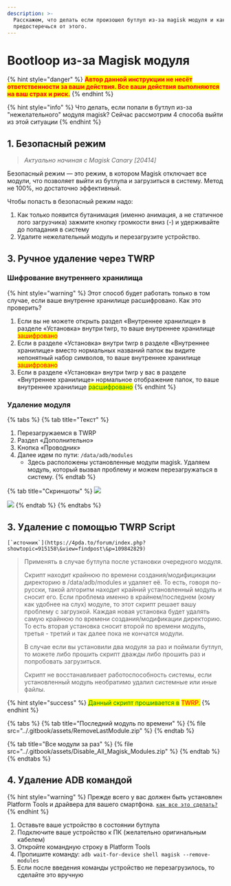 ```yaml
---
description: >-
  Расскажем, что делать если произошел бутлуп из-за magisk модуля и как
  предостеречься от этого.
---
```


# Bootloop из-за Magisk модуля

{% hint style="danger" %}
<mark style="color:red;">**Автор данной инструкции не несёт ответственности за ваши действия. Все ваши действия выполняются на ваш страх и риск.**</mark>
{% endhint %}

{% hint style="info" %}
Что делать, если попали в бутлуп из-за "нежелательного" модуля magisk? Сейчас рассмотрим 4 способа выйти из этой ситуации
{% endhint %}



## 1. Безопасный режим

> _Актуально начиная с Magisk Canary \[20414]_

Безопасный режим — это режим, в котором Magisk отключает все модули, что позволяет выйти из бутлупа и загрузиться в систему. Метод не 100%, но достаточно эффективный.

Чтобы попасть в безопасный режим надо:

1. Как только появится бутанимация (именно анимация, а не статичное лого загрузчика) зажмите кнопку громкости вниз (-) и удерживайте до попадания в систему
2. Удалите нежелательный модуль и перезагрузите устройство.



## 3. Ручное удаление через TWRP

### Шифрование внутреннего хранилища <a href="#esli-vashe-vnutrennee-khranilishe-zashifrovano-to-etot-metod-vam-ne-podoidyot." id="esli-vashe-vnutrennee-khranilishe-zashifrovano-to-etot-metod-vam-ne-podoidyot."></a>

{% hint style="warning" %}
Этот способ будет работать только в том случае, если ваше внутренне хранилище расшифровано. Как это проверить?

1. Если вы не можете открыть раздел «Внутреннее хранилище» в разделе «Установка» внутри twrp, то ваше внутреннее хранилище <mark style="color:red;">зашифровано</mark>
2. Если в разделе «Установка» внутри twrp в разделе «Внутреннее хранилище» вместо нормальных названий папок вы видите непонятный набор символов, то ваше внутреннее хранилище <mark style="color:red;">зашифровано</mark>
3. Если в разделе «Установка» внутри twrp у вас в разделе «Внутреннее хранилище» нормальное отображение папок, то ваше внутреннее хранилище <mark style="color:green;">расшифровано</mark>
{% endhint %}



### Удаление модуля

{% tabs %}
{% tab title="Текст" %}
1. Перезагружаемся в TWRP
2. Раздел «Дополнительно»
3. Кнопка «Проводник»
4. Далее идем по пути: `/data/adb/modules`
   * Здесь расположены установленные модули magisk. Удаляем модуль, который вызвал проблему и можем перезагружаться в систему.
{% endtab %}

{% tab title="Скриншоты" %}
![](https://telegra.ph/file/9327a71c66dffbc2383f0.jpg)

![](https://telegra.ph/file/3a45d9d8d35797eff4945.jpg)
{% endtab %}
{% endtabs %}



## 3. Удаление с помощью TWRP Script

``[`источник`](https://4pda.to/forum/index.php?showtopic=915158\&view=findpost\&p=109842829)``

> Применять в случае бутлупа после установки очередного модуля.
>
> Скрипт находит крайнюю по времени создания/модифицикации директорию в /data/adb/modules и удаляет её. То есть, говоря по-русски, такой алгоритм находит крайний установленный модуль и сносит его. Если проблема именно в крайнем/последнем (кому как удобнее на слух) модуле, то этот скрипт решает вашу проблему с загрузкой. Каждая новая установка будет удалять самую крайнюю по времени создания/модификации директорию. То есть вторая установка сносит второй по времени модуль, третья - третий и так далее пока не кончатся модули.
>
> В случае если вы установили два модуля за раз и поймали бутлуп, то можете либо прошить скрипт дважды либо прошить раз и попробовать загрузиться.
>
> Скрипт не восстанавливает работоспособность системы, если установленный модуль необратимо удалил системные или иные файлы.

{% hint style="success" %}
<mark style="color:green;">Данный скрипт прошивается в</mark> <mark style="color:red;">TWRP</mark><mark style="color:green;">.</mark>
{% endhint %}

{% tabs %}
{% tab title="Последний модуль по времени" %}
{% file src="../.gitbook/assets/RemoveLastModule.zip" %}
{% endtab %}

{% tab title="Все модули за раз" %}
{% file src="../.gitbook/assets/Disable_All_Magisk_Modules.zip" %}
{% endtab %}
{% endtabs %}



## 4. Удаление ADB командой

{% hint style="warning" %}
Прежде всего у вас должен быть установлен Platform Tools и драйвера для вашего смартфона. [`как все это сделать?`](use-adb-with-pc.md)
{% endhint %}

1. Оставьте ваше устройство в состоянии бутлупа
2. Подключите ваше устройство к ПК (желательно оригинальным кабелем)
3. Откройте командную строку в Platform Tools
4. Пропишите команду: `adb wait-for-device shell magisk --remove-modules`&#x20;
5. Если после введения команды  устройство не перезагрузилось, то сделайте это вручную

